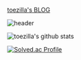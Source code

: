 
[toezilla's BLOG](https://velog.io/@toezilla)


![header](https://capsule-render.vercel.app/api?type=waving&color=E7BD42&height=300&section=header&text=WELCOME%20&fontSize=90&animation=fadeIn&fontAlignY=38&desc=Toezillla's%20GitHub%20Profile&descAlignY=51&descAlign=62)

![toezilla's github stats](https://github-readme-stats.vercel.app/api?username=toezilla&show_icons=true&theme=gruvbox)

[![Solved.ac Profile](http://mazassumnida.wtf/api/v2/generate_badge?boj=toadzilla)](https://solved.ac/toadzilla/)



<!--
**toezilla/toezilla** is a ✨ _special_ ✨ repository because its `README.md` (this file) appears on your GitHub profile.

Here are some ideas to get you started:

- 🔭 I’m currently working on ...
- 🌱 I’m currently learning ...
- 👯 I’m looking to collaborate on ...
- 🤔 I’m looking for help with ...
- 💬 Ask me about ...
- 📫 How to reach me: ....
- 😄 Pronouns: ...
- ⚡ Fun fact: ....
-->

